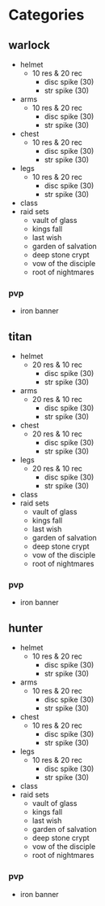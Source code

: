 # Categories

## warlock
- helmet
  - 10 res & 20 rec
    - disc spike (30)
    - str spike (30)
- arms
  - 10 res & 20 rec
    - disc spike (30)
    - str spike (30)
- chest
  - 10 res & 20 rec
    - disc spike (30)
    - str spike (30)
- legs
  - 10 res & 20 rec
    - disc spike (30)
    - str spike (30)
- class
- raid sets
  - vault of glass
  - kings fall
  - last wish 
  - garden of salvation
  - deep stone crypt
  - vow of the disciple
  - root of nightmares
### pvp
- iron banner
  
## titan
- helmet
  - 20 res & 10 rec
    - disc spike (30)
    - str spike (30)
- arms
  - 20 res & 10 rec
    - disc spike (30)
    - str spike (30)
- chest
  - 20 res & 10 rec
    - disc spike (30)
    - str spike (30)
- legs
  - 20 res & 10 rec
    - disc spike (30)
    - str spike (30)
- class
- raid sets
  - vault of glass
  - kings fall
  - last wish 
  - garden of salvation
  - deep stone crypt
  - vow of the disciple
  - root of nightmares
### pvp
- iron banner

## hunter
- helmet
  - 10 res & 20 rec
    - disc spike (30)
    - str spike (30)
- arms
  - 10 res & 20 rec
    - disc spike (30)
    - str spike (30)
- chest
  - 10 res & 20 rec
    - disc spike (30)
    - str spike (30)
- legs
  - 10 res & 20 rec
    - disc spike (30)
    - str spike (30)
- class
- raid sets
  - vault of glass
  - kings fall
  - last wish 
  - garden of salvation
  - deep stone crypt
  - vow of the disciple
  - root of nightmares
### pvp
- iron banner
